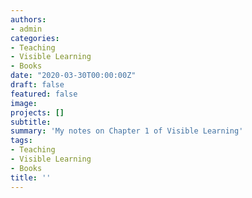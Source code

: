 ```yaml
---
authors:
- admin
categories:
- Teaching
- Visible Learning
- Books
date: "2020-03-30T00:00:00Z"
draft: false
featured: false
image:
projects: []
subtitle: 
summary: 'My notes on Chapter 1 of Visible Learning'
tags:
- Teaching
- Visible Learning
- Books
title: ''
---
```


